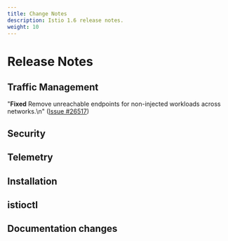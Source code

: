 ```yaml
---
title: Change Notes
description: Istio 1.6 release notes.
weight: 10
---
```


# Release Notes

## Traffic Management






"**Fixed** Remove unreachable endpoints for non-injected workloads across networks.\n" ([Issue #26517](https://github.com/istio/istio/issues/26517))





## Security











## Telemetry











## Installation











## istioctl











## Documentation changes










